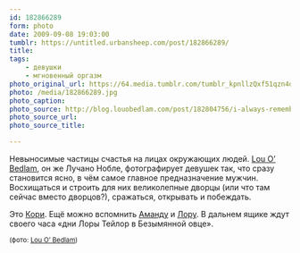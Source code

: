 ```yaml
---
id: 182866289
form: photo
date: 2009-09-08 19:03:00
tumblr: https://untitled.urbansheep.com/post/182866289/
title:
tags:
    - девушки
    - мгновенный оргазм
photo_original_url: https://64.media.tumblr.com/tumblr_kpnllzQxf51qzn4dko1_1280.jpg
photo: /media/182866289.jpg
photo_caption: 
photo_source: http://blog.louobedlam.com/post/182804756/i-always-remember-the-first-time-i-make-a-lady
photo_source_url:
photo_source_title:

---
```


<p>Невыносимые частицы счастья на лицах окружающих людей. <a href="http://blog.louobedlam.com/">Lou O’ Bedlam</a>, он же Лучано Нобле, фотографирует девушек так, что сразу становится ясно, в чём самое главное предназначение мужчин. Восхищаться и строить для них великолепные дворцы (или что там сейчас вместо дворцов?), сражаться, открывать и побеждать.</p>

<p>Это <a href="http://blog.louobedlam.com/search/Corie">Кори</a>. Ещё можно вспомнить <a href="http://untitled.urbansheep.ru/post/127994733">Аманду</a> и <a href="http://untitled.urbansheep.ru/post/65775180/lou-o-bedlam-laura-and-the-best-light-of-the-day">Лору</a>. В дальнем ящике ждут своего часа «дни Лоры Тейлор в Безымянной овце».</p>

<p><small>(фото: <a href="http://blog.louobedlam.com/post/182804756/i-always-remember-the-first-time-i-make-a-lady">Lou O’ Bedlam</a>)</small></p>

